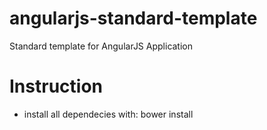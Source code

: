 # angularjs-standard-template
Standard template for AngularJS Application

# Instruction
- install all dependecies with: bower install
